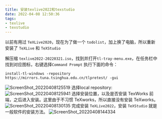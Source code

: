 ```yaml
---
title: 安装texlive2022和texstudio
date: 2022-04-08 12:50:36
tags: 
- texlive
- texstudio
---
```

以前有用过 `TeXLive2020`，现在为了做一个 `todolist`，加上换了电脑，所以重新安装了 `TeXLive` 和 `TeXStudio`
<!-- more -->

解压缩 `texlive2022-20220321.iso`，找到并打开`tl-tray-menu.exe`，在任务栏中找到对应图标，右键选择`Command Prompt`
执行下面的命令：
```
install-tl-windows -repository https://mirrors.tuna.tsinghua.edu.cn/tlpretest/ -gui
```
![ScreenShot_20220408125519](D:\Sharktale\source\images\ScreenShot_20220408125519.jpeg)
选择local repository:
![ScreenShot_20220408125941](D:\Sharktale\source\images\ScreenShot_20220408125941.jpeg)
选择安装位置，以及是否安装 TexWorks 前端，之后进入安装。这里由于不习惯 TeXworks，所以直接没有安装 TeXworks。
![ScreenShot_20220408130135](D:\Sharktale\source\images\ScreenShot_20220408130135.jpeg)
完成安装 `TeXLive2022`，安装 `TeXStudio` 就是一般软件的安装方法。
![ScreenShot_20220408144334](~\source\images\ScreenShot_20220408144334.jpeg)

